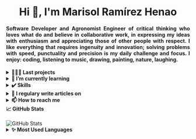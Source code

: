 <h1 align="center">Hi 🤗, I'm Marisol Ramírez Henao</h1>
<h4 align="justify">Software Developer and Agronomist Engineer of critical thinking who loves what do and believe in collaborative work, in expressing my ideas with enthusiasm and appreciating those of other people with respect. I like everything that requires ingenuity and innovation; solving problems with speed, punctuality and precision is my daily challenge and focus. I enjoy: coding, listening to music, drawing, painting, nature, laughing.</h4>


<details>
  <summary><b>👩🏻‍💻 Last projects</b></summary>
<p align="left">
<a href="http://jolby.me/landing-page/" target="blank"><img align="center" src="https://i.imgur.com/gy2Fg9V.png" alt="Jolby" height="60" width="60" /></a>
<a href="https://marisol2201.github.io/mywebsite/" target="blank"><img align="center" src="https://i.imgur.com/5tTghxH.png" alt="Jolby" height="50" width="50" /></a>
</p>
</details>


<details>
  <summary><b>🌱 I’m currently learning</b></summary>
<p align="left">
<a href="https://es.reactjs.org/" target="blank"><img align="center" src="https://devicon.dev/devicon.git/icons/react/react-original.svg" alt="react" height="70" width="40" /></a>
<a href="https://aws.amazon.com/es/?nc2=h_lg" target="blank"><img align="center" src="https://futurumresearch.com/wp-content/uploads/2020/01/aws-logo.png" alt="aws" height="50" width="60" /></a>
<a href="https://kubernetes.io/es/" target="blank"><img align="center" src="https://upload.wikimedia.org/wikipedia/commons/thumb/6/67/Kubernetes_logo.svg/1280px-Kubernetes_logo.svg.png" alt="kubernetes" height="30" width="160" /></a>
<a href="https://www.docker.com/" target="blank"><img align="center" src="https://devicon.dev/devicon.git/icons/docker/docker-original.svg" alt="docker" height="80" width="60" /></a>
</p>
</details>


<details>
  <summary><b>✔️ Skills</b></summary><br>
<p align="left"> <a href="https://www.cprogramming.com/" target="_blank"> <img src="https://devicons.github.io/devicon/devicon.git/icons/c/c-original.svg" alt="c" width="40" height="40"/> </a> <a href="https://www.w3schools.com/css/" target="_blank"> <img src="https://devicons.github.io/devicon/devicon.git/icons/css3/css3-original-wordmark.svg" alt="css3" width="40" height="40"/> </a> <a href="https://expressjs.com" target="_blank"> <img src="https://devicons.github.io/devicon/devicon.git/icons/express/express-original-wordmark.svg" alt="express" width="40" height="40"/> </a> <a href="https://firebase.google.com/" target="_blank"> <img src="https://www.vectorlogo.zone/logos/firebase/firebase-icon.svg" alt="firebase" width="40" height="40"/> </a> <a href="https://git-scm.com/" target="_blank"> <img src="https://www.vectorlogo.zone/logos/git-scm/git-scm-icon.svg" alt="git" width="40" height="40"/> </a> <a href="https://www.w3.org/html/" target="_blank"> <img src="https://devicons.github.io/devicon/devicon.git/icons/html5/html5-original-wordmark.svg" alt="html5" width="40" height="40"/> </a> <a href="https://developer.mozilla.org/en-US/docs/Web/JavaScript" target="_blank"> <img src="https://devicons.github.io/devicon/devicon.git/icons/javascript/javascript-original.svg" alt="javascript" width="40" height="40"/> </a> <a href="https://www.linux.org/" target="_blank"> <img src="https://devicons.github.io/devicon/devicon.git/icons/linux/linux-original.svg" alt="linux" width="40" height="40"/> </a> <a href="https://www.mysql.com/" target="_blank"> <img src="https://devicons.github.io/devicon/devicon.git/icons/mysql/mysql-original-wordmark.svg" alt="mysql" width="40" height="40"/> </a> <a href="https://nodejs.org" target="_blank"> <img src="https://devicons.github.io/devicon/devicon.git/icons/nodejs/nodejs-original-wordmark.svg" alt="nodejs" width="40" height="40"/> </a> <a href="https://postman.com" target="_blank"> <img src="https://www.vectorlogo.zone/logos/getpostman/getpostman-icon.svg" alt="postman" width="40" height="40"/> </a> <a href="https://www.python.org" target="_blank"> <img src="https://devicons.github.io/devicon/devicon.git/icons/python/python-original.svg" alt="python" width="40" height="40"/> </a></p>
</details>


<details>
  <summary><b>📝 I regulary write articles on</b></summary>
<p align="left"><br>
<a href="https://www.linkedin.com/in/marisolramirezhenao/" target="blank"><img align="center" src="https://img.shields.io/badge/linkedin-%230077B5.svg?&style=for-the-badge&logo=linkedin&logoColor=white" alt="marisolrhe" height="30" width="105" /></a>
</p>
</details>


<details>
  <summary><b>📫 How to reach me</b></summary>
<p align="left"><br>
<a href="https://twitter.com/marisolrhe" target="blank"><img align="center" src="https://cdn.jsdelivr.net/npm/simple-icons@3.0.1/icons/twitter.svg" alt="marisolrhe" height="30" width="40" /></a>
<a href="https://linkedin.com/in/marisolramirezhenao" target="blank"><img align="center" src="https://cdn.jsdelivr.net/npm/simple-icons@3.0.1/icons/linkedin.svg" alt="marisolramirezhenao" height="30" width="40" /></a>
<a href="mailto:solar0122@gmail.com" target="blank"><img align="center" src="https://cdn.jsdelivr.net/npm/simple-icons@3.0.1/icons/gmail.svg" alt="solar0122@gmail.com" height="30" width="40" /></a>
</p>
</details>


<summary><b>📈 GitHub Stats</b></summary>
<br/>
<img src="https://jf-gh-stats.vercel.app/api?username=Marisol2201&theme=midnight-purple&show_icons=true&count_private=true" alt="GitHub Stats" align="top"/>


<details>
<summary><b>✨ Most Used Languages</b></summary><br>
<img src="https://jf-gh-stats.vercel.app/api/top-langs/?username=Marisol2201&langs_count=10&hide=c&theme=midnight-purple" alt="GitHub Top Languages" align="top"/>
</details>
